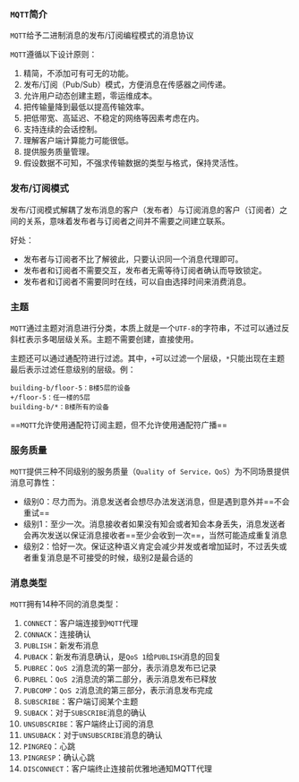 ### `MQTT`简介

`MQTT`给予二进制消息的发布/订阅编程模式的消息协议



`MQTT`遵循以下设计原则：

1. 精简，不添加可有可无的功能。
2. 发布/订阅（Pub/Sub）模式，方便消息在传感器之间传递。
3. 允许用户动态创建主题，零运维成本。
4. 把传输量降到最低以提高传输效率。
5. 把低带宽、高延迟、不稳定的网络等因素考虑在内。
6. 支持连续的会话控制。
7. 理解客户端计算能力可能很低。
8. 提供服务质量管理。
9. 假设数据不可知，不强求传输数据的类型与格式，保持灵活性。



### 发布/订阅模式

发布/订阅模式解耦了发布消息的客户（发布者）与订阅消息的客户（订阅者）之间的关系，意味着发布者与订阅者之间并不需要之间建立联系。

好处：

- 发布者与订阅者不比了解彼此，只要认识同一个消息代理即可。
- 发布者和订阅者不需要交互，发布者无需等待订阅者确认而导致锁定。
- 发布者和订阅者不需要同时在线，可以自由选择时间来消费消息。



### 主题

`MQTT`通过主题对消息进行分类，本质上就是一个`UTF-8`的字符串，不过可以通过反斜杠表示多喝层级关系。主题不需要创建，直接使用。

主题还可以通过通配符进行过滤。其中，`+`可以过滤一个层级，`*`只能出现在主题最后表示过滤任意级别的层级。例：

```
building-b/floor-5：B楼5层的设备
+/floor-5：任一楼的5层
building-b/*：B楼所有的设备
```

==`MQTT`允许使用通配符订阅主题，但不允许使用通配符广播==



### 服务质量

`MQTT`提供三种不同级别的服务质量（`Quality of Service，QoS`）为不同场景提供消息可靠性：

- 级别0：尽力而为。消息发送者会想尽办法发送消息，但是遇到意外并==不会重试==
- 级别1：至少一次。消息接收者如果没有知会或者知会本身丢失，消息发送者会再次发送以保证消息接收者==至少会收到一次==，当然可能造成重复消息
- 级别2：恰好一次。保证这种语义肯定会减少并发或者增加延时，不过丢失或者重复消息是不可接受的时候，级别2是最合适的



### 消息类型

`MQTT`拥有14种不同的消息类型：

1. `CONNECT`：客户端连接到`MQTT`代理
2. `CONNACK`：连接确认
3. `PUBLISH`：新发布消息
4. `PUBACK`：新发布消息确认，是`QoS 1`给`PUBLISH`消息的回复
5. `PUBREC`：`QoS 2`消息流的第一部分，表示消息发布已记录
6. `PUBREL`：`QoS 2`消息流的第二部分，表示消息发布已释放
7. `PUBCOMP`：`QoS 2`消息流的第三部分，表示消息发布完成
8. `SUBSCRIBE`：客户端订阅某个主题
9. `SUBACK`：对于`SUBSCRIBE`消息的确认
10. `UNSUBSCRIBE`：客户端终止订阅的消息
11. `UNSUBACK`：对于`UNSUBSCRIBE`消息的确认
12. `PINGREQ`：心跳
13. `PINGRESP`：确认心跳
14. `DISCONNECT`：客户端终止连接前优雅地通知MQTT代理